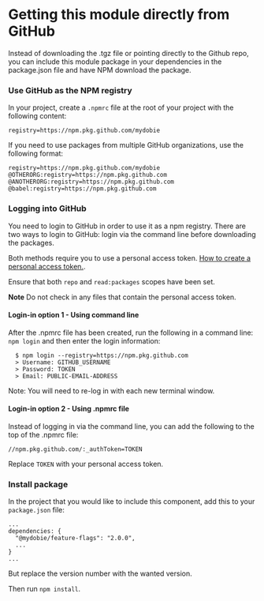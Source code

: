 # Getting this module directly from GitHub

Instead of downloading the .tgz file or pointing directly to the Github repo, you can include this module package in your dependencies in the package.json file and have NPM download the package.

### Use GitHub as the NPM registry

In your project, create a `.npmrc` file at the root of your project with the following content:

```
registry=https://npm.pkg.github.com/mydobie
```

If you need to use packages from multiple GitHub organizations, use the following format:

```
registry=https://npm.pkg.github.com/mydobie
@OTHERORG:registry=https://npm.pkg.github.com
@ANOTHERORG:registry=https://npm.pkg.github.com
@babel:registry=https://npm.pkg.github.com
```

### Logging into GitHub

You need to login to GitHub in order to use it as a npm registry. There are two ways to login to GitHub: login via the command line before downloading the packages.

Both methods require you to use a personal access token. [How to create a personal access token.](https://help.github.com/en/github/authenticating-to-github/creating-a-personal-access-token-for-the-command-line).

Ensure that both `repo` and `read:packages` scopes have been set.

**Note** Do not check in any files that contain the personal access token.

#### Login-in option 1 - Using command line

After the .npmrc file has been created, run the following in a command line: `npm login` and then enter the login information:

```
  $ npm login --registry=https://npm.pkg.github.com
  > Username: GITHUB_USERNAME
  > Password: TOKEN
  > Email: PUBLIC-EMAIL-ADDRESS
```

Note: You will need to re-log in with each new terminal window.

#### Login-in option 2 - Using .npmrc file

Instead of logging in via the command line, you can add the following to the top of the .npmrc file:

```
//npm.pkg.github.com/:_authToken=TOKEN
```

Replace `TOKEN` with your personal access token.

### Install package

In the project that you would like to include this component, add this to your `package.json` file:

```
...
dependencies: {
  "@mydobie/feature-flags": "2.0.0",
  ...
}
...
```

But replace the version number with the wanted version.

Then run `npm install`.
